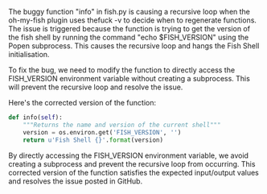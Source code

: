 The buggy function "info" in fish.py is causing a recursive loop when the oh-my-fish plugin uses thefuck -v to decide when to regenerate functions. The issue is triggered because the function is trying to get the version of the fish shell by running the command "echo $FISH_VERSION" using the Popen subprocess. This causes the recursive loop and hangs the Fish Shell initialisation.

To fix the bug, we need to modify the function to directly access the FISH_VERSION environment variable without creating a subprocess. This will prevent the recursive loop and resolve the issue.

Here's the corrected version of the function:

```python
def info(self):
    """Returns the name and version of the current shell"""
    version = os.environ.get('FISH_VERSION', '')
    return u'Fish Shell {}'.format(version)
```

By directly accessing the FISH_VERSION environment variable, we avoid creating a subprocess and prevent the recursive loop from occurring. This corrected version of the function satisfies the expected input/output values and resolves the issue posted in GitHub.